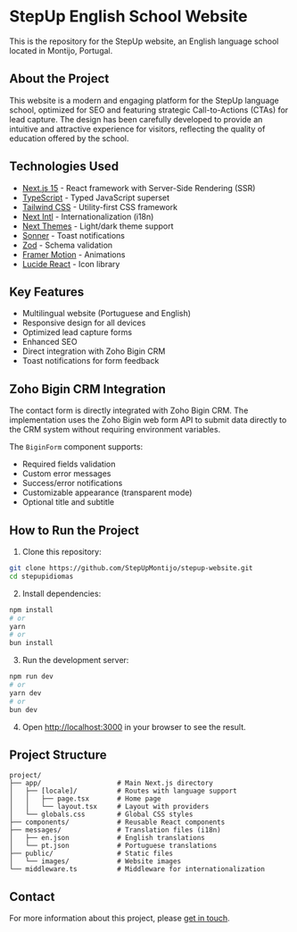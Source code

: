 # StepUp English School Website

This is the repository for the StepUp website, an English language school located in Montijo, Portugal.

## About the Project

This website is a modern and engaging platform for the StepUp language school, optimized for SEO and featuring strategic Call-to-Actions (CTAs) for lead capture. The design has been carefully developed to provide an intuitive and attractive experience for visitors, reflecting the quality of education offered by the school.

## Technologies Used

- [Next.js 15](https://nextjs.org/) - React framework with Server-Side Rendering (SSR)
- [TypeScript](https://www.typescriptlang.org/) - Typed JavaScript superset
- [Tailwind CSS](https://tailwindcss.com/) - Utility-first CSS framework
- [Next Intl](https://next-intl-docs.vercel.app/) - Internationalization (i18n)
- [Next Themes](https://github.com/pacocoursey/next-themes) - Light/dark theme support
- [Sonner](https://sonner.emilkowal.ski/) - Toast notifications
- [Zod](https://zod.dev/) - Schema validation
- [Framer Motion](https://www.framer.com/motion/) - Animations
- [Lucide React](https://lucide.dev/) - Icon library

## Key Features

- Multilingual website (Portuguese and English)
- Responsive design for all devices
- Optimized lead capture forms
- Enhanced SEO
- Direct integration with Zoho Bigin CRM
- Toast notifications for form feedback

## Zoho Bigin CRM Integration

The contact form is directly integrated with Zoho Bigin CRM. The implementation uses the Zoho Bigin web form API to submit data directly to the CRM system without requiring environment variables.

The `BiginForm` component supports:

- Required fields validation
- Custom error messages
- Success/error notifications
- Customizable appearance (transparent mode)
- Optional title and subtitle

## How to Run the Project

1. Clone this repository:

```bash
git clone https://github.com/StepUpMontijo/stepup-website.git
cd stepupidiomas
```

2. Install dependencies:

```bash
npm install
# or
yarn
# or
bun install
```

3. Run the development server:

```bash
npm run dev
# or
yarn dev
# or
bun dev
```

4. Open [http://localhost:3000](http://localhost:3000) in your browser to see the result.

## Project Structure

```
project/
├── app/                   # Main Next.js directory
│   ├── [locale]/          # Routes with language support
│   │   ├── page.tsx       # Home page
│   │   └── layout.tsx     # Layout with providers
│   └── globals.css        # Global CSS styles
├── components/            # Reusable React components
├── messages/              # Translation files (i18n)
│   ├── en.json            # English translations
│   └── pt.json            # Portuguese translations
├── public/                # Static files
│   └── images/            # Website images
└── middleware.ts          # Middleware for internationalization
```

## Contact

For more information about this project, please [get in touch](mailto:107703258+rsoaresdev@users.noreply.github.com).
